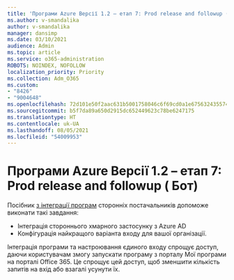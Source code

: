 ```yaml
---
title: 'Програми Azure Версії 1.2 – етап 7: Prod release and followup ( Бот)'
ms.author: v-smandalika
author: v-smandalika
manager: dansimp
ms.date: 03/10/2021
audience: Admin
ms.topic: article
ms.service: o365-administration
ROBOTS: NOINDEX, NOFOLLOW
localization_priority: Priority
ms.collection: Adm_O365
ms.custom:
- "8426"
- "9004648"
ms.openlocfilehash: 72d101e50f2aac631b5001758046c6f69cd0a1e675632435574a32530a4b3095
ms.sourcegitcommit: b5f7da89a650d2915dc652449623c78be6247175
ms.translationtype: HT
ms.contentlocale: uk-UA
ms.lasthandoff: 08/05/2021
ms.locfileid: "54009953"
---
```

# <a name="azure-apps-v12---phase-7-prod-release-and-followup---bot"></a>Програми Azure Версії 1.2 – етап 7: Prod release and followup ( Бот)

Посібник [з інтеграції програм](https://admin.microsoft.com/AdminPortal/Home) сторонніх постачальників допоможе виконати такі завдання: 
- Інтеграція стороннього хмарного застосунку з Azure AD 
- Конфігурація найкращого варіанта входу для вашої організації.

Інтеграція програми та настроювання єдиного входу спрощує доступ, даючи користувачам змогу запускати програму з  порталу Мої програми на порталі Office 365. Це спрощує цей доступ, щоб зменшити кількість запитів на вхід або взагалі усунути їх.
